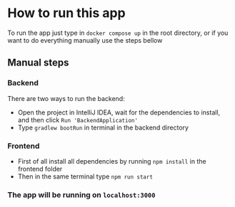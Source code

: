 # How to run this app

To run the app just type in `docker compose up` in the root directory, or if you want to do everything manually use the steps bellow

## Manual steps

### Backend

There are two ways to run the backend:  
* Open the project in IntelliJ IDEA, wait for the dependencies to install, and then click `Run 'BackendApplication'`
* Type `gradlew bootRun` in terminal in the backend directory

### Frontend

* First of all install all dependencies by running `npm install` in the frontend folder  
* Then in the same terminal type `npm run start`

### **The app will be running on `localhost:3000`** 
